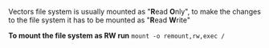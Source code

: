 Vectors file system is usually mounted as "**R**ead **O**nly", to make the changes to the file system it has to be mounted as "**R**ead **W**rite"

**To mount the file system as RW run**
`mount -o remount,rw,exec /`
